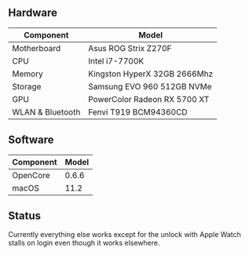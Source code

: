 ## Hardware

| Component        | Model                        |
| ---------------- | ---------------------------- |
| Motherboard      | Asus ROG Strix Z270F         |
| CPU              | Intel i7-7700K               |
| Memory           | Kingston HyperX 32GB 2666Mhz |
| Storage          | Samsung EVO 960 512GB NVMe   |
| GPU              | PowerColor Radeon RX 5700 XT |
| WLAN & Bluetooth | Fenvi T919 BCM94360CD        |

## Software

| Component | Model |
| --------- | ----- |
| OpenCore  | 0.6.6 |
| macOS     | 11.2  |

## Status

Currently everything else works except for the unlock with Apple Watch stalls on login even though it works elsewhere.
